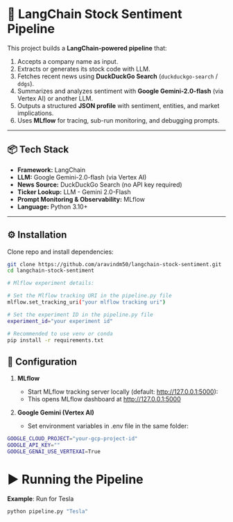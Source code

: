 # 🚀 LangChain Stock Sentiment Pipeline

This project builds a **LangChain-powered pipeline** that:  
1. Accepts a company name as input.  
2. Extracts or generates its stock code with LLM.  
3. Fetches recent news using **DuckDuckGo Search** (`duckduckgo-search` / `ddgs`).  
4. Summarizes and analyzes sentiment with **Google Gemini-2.0-flash** (via Vertex AI) or another LLM.  
5. Outputs a structured **JSON profile** with sentiment, entities, and market implications.  
6. Uses **MLflow** for tracing, sub-run monitoring, and debugging prompts.  

---

## 📦 Tech Stack
- **Framework:** LangChain  
- **LLM:** Google Gemini-2.0-flash (via Vertex AI)  
- **News Source:** DuckDuckGo Search (no API key required)  
- **Ticker Lookup:** LLM - Gemini 2.0-Flash
- **Prompt Monitoring & Observability:** MLflow  
- **Language:** Python 3.10+  

---

## ⚙️ Installation

Clone repo and install dependencies:

```bash
git clone https://github.com/aravindm50/langchain-stock-sentiment.git
cd langchain-stock-sentiment

# Mlflow experiment details:

# Set the Mlflow tracking URI in the pipeline.py file
mlflow.set_tracking_uri("your mlflow tracking uri")

# Set the experiment ID in the pipeline.py file
experiment_id="your experiment id"

# Recommended to use venv or conda
pip install -r requirements.txt

```

## 🔑 Configuration
1. **MLflow**
    - Start MLflow tracking server locally (default: http://127.0.0.1:5000):
    - This opens MLflow dashboard at http://127.0.0.1:5000

2. **Google Gemini (Vertex AI)**
    -   Set environment variables in .env file in the same folder:
``` bash
GOOGLE_CLOUD_PROJECT="your-gcp-project-id"
GOOGLE_API_KEY=""
GOOGLE_GENAI_USE_VERTEXAI=True
```

# ▶️ Running the Pipeline
    
**Example**: Run for Tesla

``` bash
python pipeline.py "Tesla"
```

